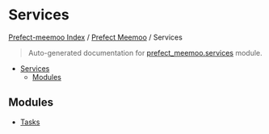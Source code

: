 # Services

[Prefect-meemoo Index](../../README.md#prefect-meemoo-index) /
[Prefect Meemoo](../index.md#prefect-meemoo) /
Services

> Auto-generated documentation for [prefect_meemoo.services](../../../prefect_meemoo/services/__init__.py) module.

- [Services](#services)
  - [Modules](#modules)

## Modules

- [Tasks](./tasks.md)